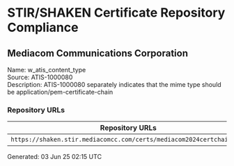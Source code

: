 # STIR/SHAKEN Certificate Repository Compliance

## Mediacom Communications Corporation

Name: w_atis_content_type\
Source: ATIS-1000080\
Description: ATIS-1000080 separately indicates that the mime type should be application/pem-certificate-chain
### Repository URLs

| Repository URLs | Not After |  Problems | Link |
|-----------------|-----------|-----------|------|
| `https://shaken.stir.mediacomcc.com/certs/mediacom2024certchain.crt` | 03&#160;Jun&#160;27&#160;17:14&#160;UTC | true | [view](../../REPOS/dcb58738410721461a6d6f2bc09bc1b23b58858f/README.md) |


Generated: 03 Jun 25 02:15 UTC